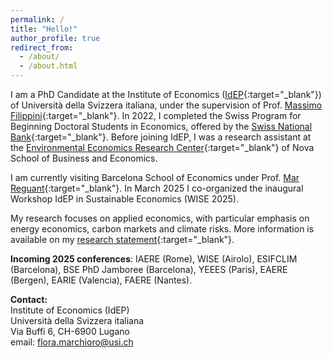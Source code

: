 ```yaml
---
permalink: /
title: "Hello!"
author_profile: true
redirect_from: 
  - /about/
  - /about.html
---
```


I am a PhD Candidate at the Institute of Economics ([IdEP](https://idep.usi.ch/){:target="_blank"}) of Università della Svizzera italiana, under the supervision of Prof. [Massimo Filippini](https://scholar.google.com/citations?user=rFW0mNUAAAAJ&hl=it){:target="_blank"}. In 2022, I completed the Swiss Program for Beginning Doctoral Students in Economics, offered by the [Swiss National Bank](https://szgerzensee.ch/){:target="_blank"}. Before joining IdEP, I was a research assistant at the [Environmental Economics Research Center](https://www.novasbe.unl.pt/en/environmental){:target="_blank"} of Nova School of Business and Economics.

I am currently visiting Barcelona School of Economics under Prof. [Mar Reguant](https://mreguant.github.io/){:target="_blank"}. In March 2025 I co-organized the inaugural Workshop IdEP in Sustainable Economics (WISE 2025).

My research focuses on applied economics, with particular emphasis on energy economics, carbon markets and climate risks. More information is available on my [research statement](/assets/Marchioro_RS.pdf){:target="_blank"}.

**Incoming 2025 conferences**: IAERE (Rome), WISE (Airolo), ESIFCLIM (Barcelona), BSE PhD Jamboree (Barcelona), YEEES (Paris), EAERE (Bergen), EARIE (Valencia), FAERE (Nantes).

**Contact:**<br>
Institute of Economics (IdEP)<br>
Università della Svizzera italiana<br>
Via Buffi 6, CH-6900 Lugano<br>
email: flora.marchioro@usi.ch<br>


